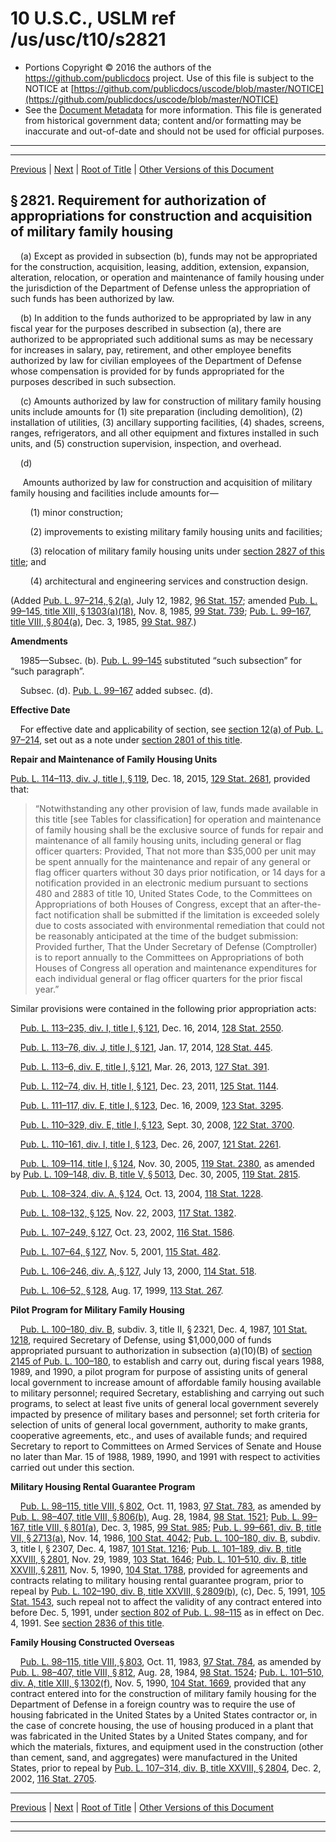 ---
---

# 10 U.S.C., USLM ref /us/usc/t10/s2821

* Portions Copyright © 2016 the authors of the https://github.com/publicdocs project.
  Use of this file is subject to the NOTICE at [https://github.com/publicdocs/uscode/blob/master/NOTICE](https://github.com/publicdocs/uscode/blob/master/NOTICE)
* See the [Document Metadata](././../../../../../../..//README.md) for more information.
  This file is generated from historical government data; content and/or formatting may be inaccurate and out-of-date and should not be used for official purposes.

----------
----------

[Previous](./../../../../../../..//us/usc/t10/stA/ptIV/ch169/schII/m__us_usc_t10_stA_ptIV_ch169_schII.md) | [Next](./../../../../../../..//us/usc/t10/stA/ptIV/ch169/schII/m__us_usc_t10_s2822.md) | [Root of Title](./../../../../../../../) | [Other Versions of this Document](https://publicdocs.github.io/go/links?ns=uslm&ref=%2Fus%2Fusc%2Ft10%2Fs2821)

## § 2821. Requirement for authorization of appropriations for construction and acquisition of military family housing

    (a) Except as provided in subsection (b), funds may not be appropriated for the construction, acquisition, leasing, addition, extension, expansion, alteration, relocation, or operation and maintenance of family housing under the jurisdiction of the Department of Defense unless the appropriation of such funds has been authorized by law.

    (b) In addition to the funds authorized to be appropriated by law in any fiscal year for the purposes described in subsection (a), there are authorized to be appropriated such additional sums as may be necessary for increases in salary, pay, retirement, and other employee benefits authorized by law for civilian employees of the Department of Defense whose compensation is provided for by funds appropriated for the purposes described in such subsection.

    (c) Amounts authorized by law for construction of military family housing units include amounts for (1) site preparation (including demolition), (2) installation of utilities, (3) ancillary supporting facilities, (4) shades, screens, ranges, refrigerators, and all other equipment and fixtures installed in such units, and (5) construction supervision, inspection, and overhead.

    (d)

     Amounts authorized by law for construction and acquisition of military family housing and facilities include amounts for—

        (1) minor construction;

        (2) improvements to existing military family housing units and facilities;

        (3) relocation of military family housing units under [section 2827 of this title][/us/usc/t10/s2827]; and

        (4) architectural and engineering services and construction design.

(Added [Pub. L. 97–214, § 2(a)][/us/pl/97/214/s2/a], July 12, 1982, [96 Stat. 157][/us/stat/96/157]; amended [Pub. L. 99–145, title XIII, § 1303(a)(18)][/us/pl/99/145/s1303/a/18], Nov. 8, 1985, [99 Stat. 739][/us/stat/99/739]; [Pub. L. 99–167, title VIII, § 804(a)][/us/pl/99/167/s804/a], Dec. 3, 1985, [99 Stat. 987][/us/stat/99/987].)

 __Amendments__ 

    1985—Subsec. (b). [Pub. L. 99–145][/us/pl/99/145] substituted “such subsection” for “such paragraph”.

    Subsec. (d). [Pub. L. 99–167][/us/pl/99/167] added subsec. (d).

 __Effective Date__ 

    For effective date and applicability of section, see [section 12(a) of Pub. L. 97–214][/us/pl/97/214/s12/a], set out as a note under [section 2801 of this title][/us/usc/t10/s2801].

 __Repair and Maintenance of Family Housing Units__ 

[Pub. L. 114–113, div. J, title I, § 119][/us/pl/114/113/s119], Dec. 18, 2015, [129 Stat. 2681][/us/stat/129/2681], provided that: 

> “Notwithstanding any other provision of law, funds made available in this title \[see Tables for classification\] for operation and maintenance of family housing shall be the exclusive source of funds for repair and maintenance of all family housing units, including general or flag officer quarters: Provided, That not more than $35,000 per unit may be spent annually for the maintenance and repair of any general or flag officer quarters without 30 days prior notification, or 14 days for a notification provided in an electronic medium pursuant to sections 480 and 2883 of title 10, United States Code, to the Committees on Appropriations of both Houses of Congress, except that an after-the-fact notification shall be submitted if the limitation is exceeded solely due to costs associated with environmental remediation that could not be reasonably anticipated at the time of the budget submission: Provided further, That the Under Secretary of Defense (Comptroller) is to report annually to the Committees on Appropriations of both Houses of Congress all operation and maintenance expenditures for each individual general or flag officer quarters for the prior fiscal year.”

Similar provisions were contained in the following prior appropriation acts:

    [Pub. L. 113–235, div. I, title I, § 121][/us/pl/113/235/s121], Dec. 16, 2014, [128 Stat. 2550][/us/stat/128/2550].

    [Pub. L. 113–76, div. J, title I, § 121][/us/pl/113/76/s121], Jan. 17, 2014, [128 Stat. 445][/us/stat/128/445].

    [Pub. L. 113–6, div. E, title I, § 121][/us/pl/113/6/s121], Mar. 26, 2013, [127 Stat. 391][/us/stat/127/391].

    [Pub. L. 112–74, div. H, title I, § 121][/us/pl/112/74/s121], Dec. 23, 2011, [125 Stat. 1144][/us/stat/125/1144].

    [Pub. L. 111–117, div. E, title I, § 123][/us/pl/111/117/s123], Dec. 16, 2009, [123 Stat. 3295][/us/stat/123/3295].

    [Pub. L. 110–329, div. E, title I, § 123][/us/pl/110/329/s123], Sept. 30, 2008, [122 Stat. 3700][/us/stat/122/3700].

    [Pub. L. 110–161, div. I, title I, § 123][/us/pl/110/161/s123], Dec. 26, 2007, [121 Stat. 2261][/us/stat/121/2261].

    [Pub. L. 109–114, title I, § 124][/us/pl/109/114/s124], Nov. 30, 2005, [119 Stat. 2380][/us/stat/119/2380], as amended by [Pub. L. 109–148, div. B, title V, § 5013][/us/pl/109/148/s5013], Dec. 30, 2005, [119 Stat. 2815][/us/stat/119/2815].

    [Pub. L. 108–324, div. A, § 124][/us/pl/108/324/s124], Oct. 13, 2004, [118 Stat. 1228][/us/stat/118/1228].

    [Pub. L. 108–132, § 125][/us/pl/108/132/s125], Nov. 22, 2003, [117 Stat. 1382][/us/stat/117/1382].

    [Pub. L. 107–249, § 127][/us/pl/107/249/s127], Oct. 23, 2002, [116 Stat. 1586][/us/stat/116/1586].

    [Pub. L. 107–64, § 127][/us/pl/107/64/s127], Nov. 5, 2001, [115 Stat. 482][/us/stat/115/482].

    [Pub. L. 106–246, div. A, § 127][/us/pl/106/246/s127], July 13, 2000, [114 Stat. 518][/us/stat/114/518].

    [Pub. L. 106–52, § 128][/us/pl/106/52/s128], Aug. 17, 1999, [113 Stat. 267][/us/stat/113/267].

 __Pilot Program for Military Family Housing__ 

    [Pub. L. 100–180, div. B][/us/pl/100/180], subdiv. 3, title II, § 2321, Dec. 4, 1987, [101 Stat. 1218][/us/stat/101/1218], required Secretary of Defense, using $1,000,000 of funds appropriated pursuant to authorization in subsection (a)(10)(B) of [section 2145 of Pub. L. 100–180][/us/pl/100/180/s2145], to establish and carry out, during fiscal years 1988, 1989, and 1990, a pilot program for purpose of assisting units of general local government to increase amount of affordable family housing available to military personnel; required Secretary, establishing and carrying out such programs, to select at least five units of general local government severely impacted by presence of military bases and personnel; set forth criteria for selection of units of general local government, authority to make grants, cooperative agreements, etc., and uses of available funds; and required Secretary to report to Committees on Armed Services of Senate and House no later than Mar. 15 of 1988, 1989, 1990, and 1991 with respect to activities carried out under this section.

 __Military Housing Rental Guarantee Program__ 

    [Pub. L. 98–115, title VIII, § 802][/us/pl/98/115/s802], Oct. 11, 1983, [97 Stat. 783][/us/stat/97/783], as amended by [Pub. L. 98–407, title VIII, § 806(b)][/us/pl/98/407/s806/b], Aug. 28, 1984, [98 Stat. 1521][/us/stat/98/1521]; [Pub. L. 99–167, title VIII, § 801(a)][/us/pl/99/167/s801/a], Dec. 3, 1985, [99 Stat. 985][/us/stat/99/985]; [Pub. L. 99–661, div. B, title VII, § 2713(a)][/us/pl/99/661/s2713/a], Nov. 14, 1986, [100 Stat. 4042][/us/stat/100/4042]; [Pub. L. 100–180, div. B][/us/pl/100/180], subdiv. 3, title I, § 2307, Dec. 4, 1987, [101 Stat. 1216][/us/stat/101/1216]; [Pub. L. 101–189, div. B, title XXVIII, § 2801][/us/pl/101/189/s2801], Nov. 29, 1989, [103 Stat. 1646][/us/stat/103/1646]; [Pub. L. 101–510, div. B, title XXVIII, § 2811][/us/pl/101/510/s2811], Nov. 5, 1990, [104 Stat. 1788][/us/stat/104/1788], provided for agreements and contracts relating to military housing rental guarantee program, prior to repeal by [Pub. L. 102–190, div. B, title XXVIII, § 2809(b)][/us/pl/102/190/s2809/b], (c), Dec. 5, 1991, [105 Stat. 1543][/us/stat/105/1543], such repeal not to affect the validity of any contract entered into before Dec. 5, 1991, under [section 802 of Pub. L. 98–115][/us/pl/98/115/s802] as in effect on Dec. 4, 1991. See [section 2836 of this title][/us/usc/t10/s2836].

 __Family Housing Constructed Overseas__ 

    [Pub. L. 98–115, title VIII, § 803][/us/pl/98/115/s803], Oct. 11, 1983, [97 Stat. 784][/us/stat/97/784], as amended by [Pub. L. 98–407, title VIII, § 812][/us/pl/98/407/s812], Aug. 28, 1984, [98 Stat. 1524][/us/stat/98/1524]; [Pub. L. 101–510, div. A, title XIII, § 1302(f)][/us/pl/101/510/s1302/f], Nov. 5, 1990, [104 Stat. 1669][/us/stat/104/1669], provided that any contract entered into for the construction of military family housing for the Department of Defense in a foreign country was to require the use of housing fabricated in the United States by a United States contractor or, in the case of concrete housing, the use of housing produced in a plant that was fabricated in the United States by a United States company, and for which the materials, fixtures, and equipment used in the construction (other than cement, sand, and aggregates) were manufactured in the United States, prior to repeal by [Pub. L. 107–314, div. B, title XXVIII, § 2804][/us/pl/107/314/s2804], Dec. 2, 2002, [116 Stat. 2705][/us/stat/116/2705].

----------

[Previous](./../../../../../../..//us/usc/t10/stA/ptIV/ch169/schII/m__us_usc_t10_stA_ptIV_ch169_schII.md) | [Next](./../../../../../../..//us/usc/t10/stA/ptIV/ch169/schII/m__us_usc_t10_s2822.md) | [Root of Title](./../../../../../../../) | [Other Versions of this Document](https://publicdocs.github.io/go/links?ns=uslm&ref=%2Fus%2Fusc%2Ft10%2Fs2821)

----------
----------

[/us/usc/t10/s2827]: https://publicdocs.github.io/go/links?ns=uslm&ref=%2Fus%2Fusc%2Ft10%2Fs2827
[/us/pl/97/214/s2/a]: https://publicdocs.github.io/go/links?ns=uslm&ref=%2Fus%2Fpl%2F97%2F214%2Fs2%2Fa
[/us/stat/96/157]: https://publicdocs.github.io/go/links?ns=uslm&ref=%2Fus%2Fstat%2F96%2F157
[/us/pl/99/145/s1303/a/18]: https://publicdocs.github.io/go/links?ns=uslm&ref=%2Fus%2Fpl%2F99%2F145%2Fs1303%2Fa%2F18
[/us/stat/99/739]: https://publicdocs.github.io/go/links?ns=uslm&ref=%2Fus%2Fstat%2F99%2F739
[/us/pl/99/167/s804/a]: https://publicdocs.github.io/go/links?ns=uslm&ref=%2Fus%2Fpl%2F99%2F167%2Fs804%2Fa
[/us/stat/99/987]: https://publicdocs.github.io/go/links?ns=uslm&ref=%2Fus%2Fstat%2F99%2F987
[/us/pl/99/145]: https://publicdocs.github.io/go/links?ns=uslm&ref=%2Fus%2Fpl%2F99%2F145
[/us/pl/99/167]: https://publicdocs.github.io/go/links?ns=uslm&ref=%2Fus%2Fpl%2F99%2F167
[/us/pl/97/214/s12/a]: https://publicdocs.github.io/go/links?ns=uslm&ref=%2Fus%2Fpl%2F97%2F214%2Fs12%2Fa
[/us/usc/t10/s2801]: https://publicdocs.github.io/go/links?ns=uslm&ref=%2Fus%2Fusc%2Ft10%2Fs2801
[/us/pl/114/113/s119]: https://publicdocs.github.io/go/links?ns=uslm&ref=%2Fus%2Fpl%2F114%2F113%2Fs119
[/us/stat/129/2681]: https://publicdocs.github.io/go/links?ns=uslm&ref=%2Fus%2Fstat%2F129%2F2681
[/us/pl/113/235/s121]: https://publicdocs.github.io/go/links?ns=uslm&ref=%2Fus%2Fpl%2F113%2F235%2Fs121
[/us/stat/128/2550]: https://publicdocs.github.io/go/links?ns=uslm&ref=%2Fus%2Fstat%2F128%2F2550
[/us/pl/113/76/s121]: https://publicdocs.github.io/go/links?ns=uslm&ref=%2Fus%2Fpl%2F113%2F76%2Fs121
[/us/stat/128/445]: https://publicdocs.github.io/go/links?ns=uslm&ref=%2Fus%2Fstat%2F128%2F445
[/us/pl/113/6/s121]: https://publicdocs.github.io/go/links?ns=uslm&ref=%2Fus%2Fpl%2F113%2F6%2Fs121
[/us/stat/127/391]: https://publicdocs.github.io/go/links?ns=uslm&ref=%2Fus%2Fstat%2F127%2F391
[/us/pl/112/74/s121]: https://publicdocs.github.io/go/links?ns=uslm&ref=%2Fus%2Fpl%2F112%2F74%2Fs121
[/us/stat/125/1144]: https://publicdocs.github.io/go/links?ns=uslm&ref=%2Fus%2Fstat%2F125%2F1144
[/us/pl/111/117/s123]: https://publicdocs.github.io/go/links?ns=uslm&ref=%2Fus%2Fpl%2F111%2F117%2Fs123
[/us/stat/123/3295]: https://publicdocs.github.io/go/links?ns=uslm&ref=%2Fus%2Fstat%2F123%2F3295
[/us/pl/110/329/s123]: https://publicdocs.github.io/go/links?ns=uslm&ref=%2Fus%2Fpl%2F110%2F329%2Fs123
[/us/stat/122/3700]: https://publicdocs.github.io/go/links?ns=uslm&ref=%2Fus%2Fstat%2F122%2F3700
[/us/pl/110/161/s123]: https://publicdocs.github.io/go/links?ns=uslm&ref=%2Fus%2Fpl%2F110%2F161%2Fs123
[/us/stat/121/2261]: https://publicdocs.github.io/go/links?ns=uslm&ref=%2Fus%2Fstat%2F121%2F2261
[/us/pl/109/114/s124]: https://publicdocs.github.io/go/links?ns=uslm&ref=%2Fus%2Fpl%2F109%2F114%2Fs124
[/us/stat/119/2380]: https://publicdocs.github.io/go/links?ns=uslm&ref=%2Fus%2Fstat%2F119%2F2380
[/us/pl/109/148/s5013]: https://publicdocs.github.io/go/links?ns=uslm&ref=%2Fus%2Fpl%2F109%2F148%2Fs5013
[/us/stat/119/2815]: https://publicdocs.github.io/go/links?ns=uslm&ref=%2Fus%2Fstat%2F119%2F2815
[/us/pl/108/324/s124]: https://publicdocs.github.io/go/links?ns=uslm&ref=%2Fus%2Fpl%2F108%2F324%2Fs124
[/us/stat/118/1228]: https://publicdocs.github.io/go/links?ns=uslm&ref=%2Fus%2Fstat%2F118%2F1228
[/us/pl/108/132/s125]: https://publicdocs.github.io/go/links?ns=uslm&ref=%2Fus%2Fpl%2F108%2F132%2Fs125
[/us/stat/117/1382]: https://publicdocs.github.io/go/links?ns=uslm&ref=%2Fus%2Fstat%2F117%2F1382
[/us/pl/107/249/s127]: https://publicdocs.github.io/go/links?ns=uslm&ref=%2Fus%2Fpl%2F107%2F249%2Fs127
[/us/stat/116/1586]: https://publicdocs.github.io/go/links?ns=uslm&ref=%2Fus%2Fstat%2F116%2F1586
[/us/pl/107/64/s127]: https://publicdocs.github.io/go/links?ns=uslm&ref=%2Fus%2Fpl%2F107%2F64%2Fs127
[/us/stat/115/482]: https://publicdocs.github.io/go/links?ns=uslm&ref=%2Fus%2Fstat%2F115%2F482
[/us/pl/106/246/s127]: https://publicdocs.github.io/go/links?ns=uslm&ref=%2Fus%2Fpl%2F106%2F246%2Fs127
[/us/stat/114/518]: https://publicdocs.github.io/go/links?ns=uslm&ref=%2Fus%2Fstat%2F114%2F518
[/us/pl/106/52/s128]: https://publicdocs.github.io/go/links?ns=uslm&ref=%2Fus%2Fpl%2F106%2F52%2Fs128
[/us/stat/113/267]: https://publicdocs.github.io/go/links?ns=uslm&ref=%2Fus%2Fstat%2F113%2F267
[/us/pl/100/180]: https://publicdocs.github.io/go/links?ns=uslm&ref=%2Fus%2Fpl%2F100%2F180
[/us/stat/101/1218]: https://publicdocs.github.io/go/links?ns=uslm&ref=%2Fus%2Fstat%2F101%2F1218
[/us/pl/100/180/s2145]: https://publicdocs.github.io/go/links?ns=uslm&ref=%2Fus%2Fpl%2F100%2F180%2Fs2145
[/us/pl/98/115/s802]: https://publicdocs.github.io/go/links?ns=uslm&ref=%2Fus%2Fpl%2F98%2F115%2Fs802
[/us/stat/97/783]: https://publicdocs.github.io/go/links?ns=uslm&ref=%2Fus%2Fstat%2F97%2F783
[/us/pl/98/407/s806/b]: https://publicdocs.github.io/go/links?ns=uslm&ref=%2Fus%2Fpl%2F98%2F407%2Fs806%2Fb
[/us/stat/98/1521]: https://publicdocs.github.io/go/links?ns=uslm&ref=%2Fus%2Fstat%2F98%2F1521
[/us/pl/99/167/s801/a]: https://publicdocs.github.io/go/links?ns=uslm&ref=%2Fus%2Fpl%2F99%2F167%2Fs801%2Fa
[/us/stat/99/985]: https://publicdocs.github.io/go/links?ns=uslm&ref=%2Fus%2Fstat%2F99%2F985
[/us/pl/99/661/s2713/a]: https://publicdocs.github.io/go/links?ns=uslm&ref=%2Fus%2Fpl%2F99%2F661%2Fs2713%2Fa
[/us/stat/100/4042]: https://publicdocs.github.io/go/links?ns=uslm&ref=%2Fus%2Fstat%2F100%2F4042
[/us/pl/100/180]: https://publicdocs.github.io/go/links?ns=uslm&ref=%2Fus%2Fpl%2F100%2F180
[/us/stat/101/1216]: https://publicdocs.github.io/go/links?ns=uslm&ref=%2Fus%2Fstat%2F101%2F1216
[/us/pl/101/189/s2801]: https://publicdocs.github.io/go/links?ns=uslm&ref=%2Fus%2Fpl%2F101%2F189%2Fs2801
[/us/stat/103/1646]: https://publicdocs.github.io/go/links?ns=uslm&ref=%2Fus%2Fstat%2F103%2F1646
[/us/pl/101/510/s2811]: https://publicdocs.github.io/go/links?ns=uslm&ref=%2Fus%2Fpl%2F101%2F510%2Fs2811
[/us/stat/104/1788]: https://publicdocs.github.io/go/links?ns=uslm&ref=%2Fus%2Fstat%2F104%2F1788
[/us/pl/102/190/s2809/b]: https://publicdocs.github.io/go/links?ns=uslm&ref=%2Fus%2Fpl%2F102%2F190%2Fs2809%2Fb
[/us/stat/105/1543]: https://publicdocs.github.io/go/links?ns=uslm&ref=%2Fus%2Fstat%2F105%2F1543
[/us/pl/98/115/s802]: https://publicdocs.github.io/go/links?ns=uslm&ref=%2Fus%2Fpl%2F98%2F115%2Fs802
[/us/usc/t10/s2836]: https://publicdocs.github.io/go/links?ns=uslm&ref=%2Fus%2Fusc%2Ft10%2Fs2836
[/us/pl/98/115/s803]: https://publicdocs.github.io/go/links?ns=uslm&ref=%2Fus%2Fpl%2F98%2F115%2Fs803
[/us/stat/97/784]: https://publicdocs.github.io/go/links?ns=uslm&ref=%2Fus%2Fstat%2F97%2F784
[/us/pl/98/407/s812]: https://publicdocs.github.io/go/links?ns=uslm&ref=%2Fus%2Fpl%2F98%2F407%2Fs812
[/us/stat/98/1524]: https://publicdocs.github.io/go/links?ns=uslm&ref=%2Fus%2Fstat%2F98%2F1524
[/us/pl/101/510/s1302/f]: https://publicdocs.github.io/go/links?ns=uslm&ref=%2Fus%2Fpl%2F101%2F510%2Fs1302%2Ff
[/us/stat/104/1669]: https://publicdocs.github.io/go/links?ns=uslm&ref=%2Fus%2Fstat%2F104%2F1669
[/us/pl/107/314/s2804]: https://publicdocs.github.io/go/links?ns=uslm&ref=%2Fus%2Fpl%2F107%2F314%2Fs2804
[/us/stat/116/2705]: https://publicdocs.github.io/go/links?ns=uslm&ref=%2Fus%2Fstat%2F116%2F2705


